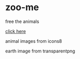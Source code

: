 # zoo-me
free the animals

[click here](https://htmlpreview.github.io/?https://github.com/smx0/zoo-me/blob/main/index.html)

animal images from icons8

earth image from transparentpng
